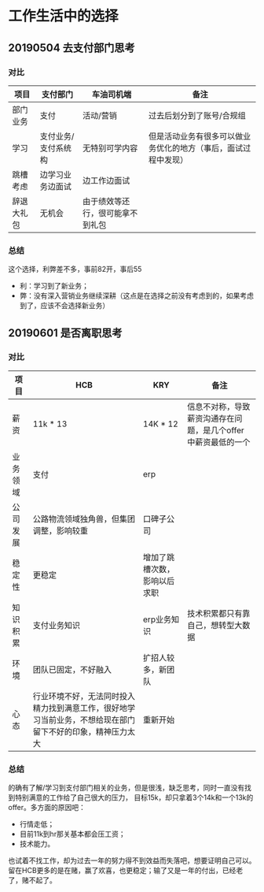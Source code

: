 # 工作生活中的选择

## 20190504 去支付部门思考

### 对比
项目 | 支付部门 | 车油司机端 | 备注 
---|---|---|---
部门业务 | 支付 | 活动/营销 | 过去后划分到了账号/合规组 
学习 | 支付业务/支付系统构 | 无特别可学内容 | 但是活动业务有很多可以做业务优化的地方（事后，面试过程中发现）
跳槽考虑 | 边学习业务边面试 | 边工作边面试 | 
辞退大礼包 | 无机会 | 由于绩效等还行，很可能拿不到礼包 | 

### 总结
这个选择，利弊差不多，事前82开，事后55
- 利：学习到了新业务；
- 弊：没有深入营销业务继续深耕（这点是在选择之前没有考虑到的，如果考虑到了，应该不会选择新业务）


## 20190601 是否离职思考

### 对比
项目 | HCB | KRY | 备注
---|---|---|---
薪资 | 11k * 13 | 14K * 12 | 信息不对称，导致薪资沟通存在问题，是几个offer中薪资最低的一个
业务领域 | 支付 | erp | 
公司发展 | 公路物流领域独角兽，但集团调整，影响较重 | 口碑子公司 | 
稳定性 | 更稳定 | 增加了跳槽次数，影响以后求职 | 
知识积累 | 支付业务知识 | erp业务知识 | 技术积累都只有靠自己，想转型大数据
环境 | 团队已固定，不好融入 | 扩招人较多，新团队
心态 | 行业环境不好，无法同时投入精力找到满意工作，很好地学习当前业务，不想给现在部门留下不好的印象，精神压力太大 | 重新开始  

### 总结
的确有了解/学习到支付部门相关的业务，但是很浅，缺乏思考，同时一直没有找到特别满意的工作给了自己很大的压力，
目标15k，却只拿着3个14k和一个13k的offer。多方面的原因吧：
- 行情走低；
- 目前11k到hr那关基本都会压工资；
- 技术能力。

也试着不找工作，却为过去一年的努力得不到效益而失落吧，想要证明自己可以。
留在HCB更多的是在赌，赢了欢喜，也更稳定；输了又是一年的付出，已经老了，赌不起了。



